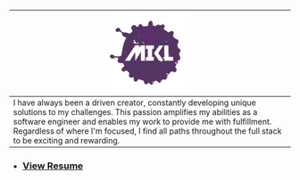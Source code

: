 | <div style="text-align:center"><img width="144" height="144" src="./images/mikl.png"/></div>                                                                                                                                                                                                                           |
| ---------------------------------------------------------------------------------------------------------------------------------------------------------------------------------------------------------------------------------------------------------------------------------------------------------------------- |
| I have always been a driven creator, constantly developing unique solutions to my challenges. This passion amplifies my abilities as a software engineer and enables my work to provide me with fulfillment. Regardless of where I'm focused, I find all paths throughout the full stack to be exciting and rewarding. |

- ### <a href="https://gist.github.com/chiefmikey/212c7af9b2a24cb0314aee4d42e7defa" target="_blank">View Resume</a>
